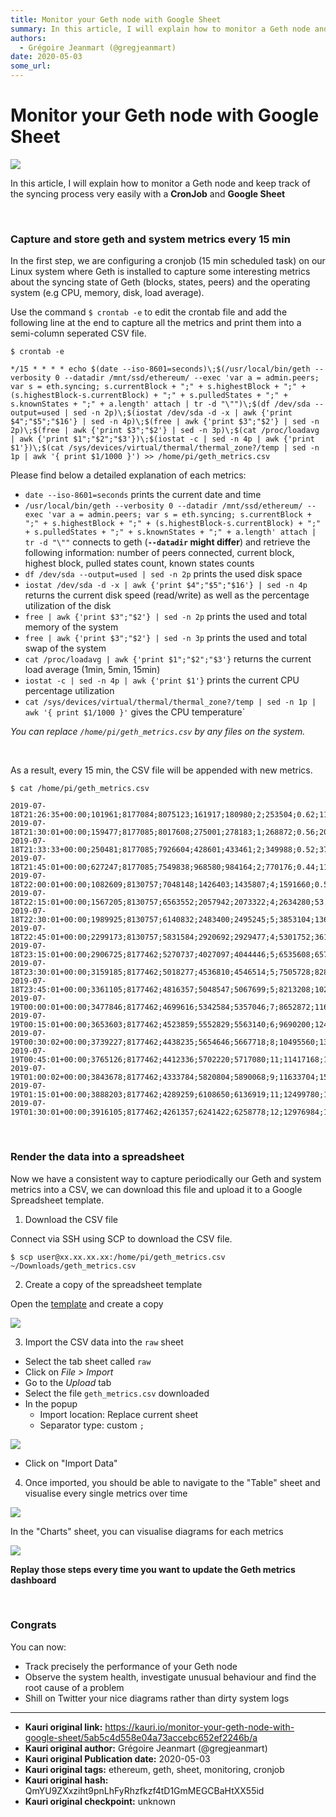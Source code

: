 ```yaml
---
title: Monitor your Geth node with Google Sheet
summary: In this article, I will explain how to monitor a Geth node and keep track of the syncing process very easily with a CronJob and Google Sheet Capture and store g
authors:
  - Grégoire Jeanmart (@gregjeanmart)
date: 2020-05-03
some_url: 
---
```


# Monitor your Geth node with Google Sheet

![](https://ipfs.infura.io/ipfs/QmdTDdL7AmkJNw2aM7hP5dUNbLMt3Y34iZFovbgkRdJ2Hk)


In this article, I will explain how to monitor a Geth node and keep track of the syncing process very easily with a **CronJob** and **Google Sheet**

<br />

### Capture and store geth and system metrics every 15 min

In the first step, we are configuring a cronjob (15 min scheduled task) on our Linux system where Geth is installed to capture some interesting metrics about the syncing state of Geth (blocks, states, peers) and the operating system (e.g CPU, memory, disk, load average).

Use the command `$ crontab -e` to edit the crontab file and add the following line at the end to capture all the metrics and print them into a semi-column seperated CSV file.

```shell
$ crontab -e

*/15 * * * * echo $(date --iso-8601=seconds)\;$(/usr/local/bin/geth --verbosity 0 --datadir /mnt/ssd/ethereum/ --exec 'var a = admin.peers; var s = eth.syncing; s.currentBlock + ";" + s.highestBlock + ";" + (s.highestBlock-s.currentBlock) + ";" + s.pulledStates + ";" + s.knownStates + ";" + a.length' attach | tr -d "\"")\;$(df /dev/sda --output=used | sed -n 2p)\;$(iostat /dev/sda -d -x | awk {'print $4";"$5";"$16'} | sed -n 4p)\;$(free | awk {'print $3";"$2'} | sed -n 2p)\;$(free | awk {'print $3";"$2'} | sed -n 3p)\;$(cat /proc/loadavg | awk {'print $1";"$2";"$3'})\;$(iostat -c | sed -n 4p | awk {'print $1'})\;$(cat /sys/devices/virtual/thermal/thermal_zone?/temp | sed -n 1p | awk '{ print $1/1000 }') >> /home/pi/geth_metrics.csv
```

Please find below a detailed explanation of each metrics:

- `date --iso-8601=seconds` prints the current date and time
- `/usr/local/bin/geth --verbosity 0 --datadir /mnt/ssd/ethereum/ --exec 'var a = admin.peers; var s = eth.syncing; s.currentBlock + ";" + s.highestBlock + ";" + (s.highestBlock-s.currentBlock) + ";" + s.pulledStates + ";" + s.knownStates + ";" + a.length' attach | tr -d "\""` connects to geth (**`--datadir` might differ**) and retrieve the following information: number of peers connected, current block, highest block, pulled states count, known states counts
- `df /dev/sda --output=used | sed -n 2p` prints the used disk space
- `iostat /dev/sda -d -x | awk {'print $4";"$5";"$16'} | sed -n 4p` returns the current disk speed (read/write) as well as the percentage utilization of the disk
- `free | awk {'print $3";"$2'} | sed -n 2p` prints the used and total memory of the system
- `free | awk {'print $3";"$2'} | sed -n 3p` prints the used and total swap of the system
- `cat /proc/loadavg | awk {'print $1";"$2";"$3'}` returns the current load average (1min, 5min, 15min)
- `iostat -c | sed -n 4p | awk {'print $1'}` prints the current CPU percentage utilization
- `cat /sys/devices/virtual/thermal/thermal_zone?/temp | sed -n 1p | awk '{ print $1/1000 }'` gives the CPU temperature`


*You can replace `/home/pi/geth_metrics.csv` by any files on the system.*

<br />

As a result, every 15 min, the CSV file will be appended with new metrics.

```
$ cat /home/pi/geth_metrics.csv

2019-07-18T21:26:35+00:00;101961;8177084;8075123;161917;180980;2;253504;0.62;117.12;0.04;778208;3902632;0;1048572;0.38;1.00;1.19;12.67;73.333
2019-07-18T21:30:01+00:00;159477;8177085;8017608;275001;278183;1;268872;0.56;202.80;0.07;1044764;3902632;0;1048572;0.60;0.84;1.08;12.24;73.888
2019-07-18T21:33:33+00:00;250481;8177085;7926604;428601;433461;2;349988;0.52;371.21;0.15;1116412;3902632;0;1048572;1.71;1.09;1.12;12.35;81.111
2019-07-18T21:45:01+00:00;627247;8177085;7549838;968580;984164;2;770176;0.44;1158.09;1.05;1392844;3902632;0;1048572;1.57;1.56;1.38;13.72;81.111
2019-07-18T22:00:01+00:00;1082609;8130757;7048148;1426403;1435807;4;1591660;0.58;2266.40;9.37;1924360;3902632;94180;1048572;4.52;3.60;2.46;16.52;85
2019-07-18T22:15:01+00:00;1567205;8130757;6563552;2057942;2073322;4;2634280;53.69;3269.29;17.25;1933836;3902632;88048;1048572;5.23;4.92;3.96;21.52;85
2019-07-18T22:30:01+00:00;1989925;8130757;6140832;2483400;2495245;5;3853104;136.76;3859.22;24.92;2338120;3902632;93864;1048572;5.22;5.23;4.79;24.50;85
2019-07-18T22:45:01+00:00;2299173;8130757;5831584;2920692;2929477;4;5301752;361.05;4269.15;30.82;2176872;3902632;119088;1048572;2.85;4.18;4.56;25.60;86.25
2019-07-18T23:15:01+00:00;2906725;8177462;5270737;4027097;4044446;5;6535608;657.72;4665.52;40.31;2398636;3902632;150656;1048572;5.69;5.09;4.78;26.53;84.444
2019-07-18T23:30:01+00:00;3159185;8177462;5018277;4536810;4546514;5;7505728;828.10;4816.98;44.13;2413820;3902632;163456;1048572;6.61;5.24;4.80;26.54;85.625
2019-07-18T23:45:01+00:00;3361105;8177462;4816357;5048547;5067699;5;8213208;1028.79;4985.85;46.91;2571084;3902632;311896;1048572;6.79;5.02;4.68;26.51;83.333
2019-07-19T00:00:01+00:00;3477846;8177462;4699616;5342584;5357046;7;8652872;1163.52;5077.63;49.44;2612572;3902632;245560;1048572;2.26;2.69;3.72;26.00;83.888
2019-07-19T00:15:01+00:00;3653603;8177462;4523859;5552829;5563140;6;9690200;1247.86;5207.35;51.82;2619068;3902632;152392;1048572;1.32;2.95;3.94;25.91;80.555
2019-07-19T00:30:02+00:00;3739227;8177462;4438235;5654646;5667718;8;10495560;1344.81;5289.54;53.96;2725264;3902632;150148;1048572;6.14;4.95;4.02;25.23;77.5
2019-07-19T00:45:01+00:00;3765126;8177462;4412336;5702220;5717080;11;11417168;1435.85;5333.76;55.48;1745124;3902632;153204;1048572;1.78;1.79;2.75;24.23;73.888
2019-07-19T01:00:02+00:00;3843678;8177462;4333784;5820804;5890068;9;11633704;1523.96;5406.01;57.08;2412956;3902632;164576;1048572;1.41;2.65;3.18;23.96;80.555
2019-07-19T01:15:01+00:00;3888203;8177462;4289259;6108650;6136919;11;12499780;1624.54;5543.22;57.88;2689468;3902632;163144;1048572;5.75;4.31;3.36;23.63;83.888
2019-07-19T01:30:01+00:00;3916105;8177462;4261357;6241422;6258778;12;12976984;1742.07;5643.39;58.81;2853616;3902632;165184;1048572;5.34;3.03;2.83;23.01;85
```


<br />

### Render the data into a spreadsheet

Now we have a consistent way to capture periodically our Geth and system metrics into a CSV, we can download this file and upload it to a Google Spreadsheet template.

1. Download the CSV file

Connect via SSH using SCP to download the CSV file.

```shell
$ scp user@xx.xx.xx.xx:/home/pi/geth_metrics.csv ~/Downloads/geth_metrics.csv
```

2. Create a copy of the spreadsheet template

Open the [template](https://docs.google.com/spreadsheets/d/1lxJ5_v3ozJ7YbN1JlglYvF7x8ssRsPLOrxSIX-obvow/edit?usp=sharing) and create a copy

![](https://i.imgur.com/TVu2khM.png)

3. Import the CSV data into the `raw` sheet

- Select the tab sheet called `raw`
- Click on *File > Import*
- Go to the *Upload* tab
- Select the file `geth_metrics.csv` downloaded
- In the popup
    - Import location: Replace current sheet
    - Separator type: custom `;`

![](https://i.imgur.com/JfNlSeo.png)

- Click on "Import Data"

4. Once imported, you should be able to navigate to the "Table" sheet and visualise every single metrics over time

![](https://i.imgur.com/Iqsa7dS.png)

In the "Charts" sheet, you can visualise diagrams for each metrics

![](https://i.imgur.com/bEyHJAV.png)


**Replay those steps every time you want to update the Geth metrics dashboard**  

<br />

### Congrats

You can now:

- Track precisely the performance of your Geth node
- Observe the system health, investigate unusual behaviour and find the root cause of a problem
- Shill on Twitter your nice diagrams rather than dirty system logs 


---

- **Kauri original link:** https://kauri.io/monitor-your-geth-node-with-google-sheet/5ab5c4d558e04a73accebc652ef2246b/a
- **Kauri original author:** Grégoire Jeanmart (@gregjeanmart)
- **Kauri original Publication date:** 2020-05-03
- **Kauri original tags:** ethereum, geth, sheet, monitoring, cronjob
- **Kauri original hash:** QmYU9ZXxziht9pnLhFyRhzfkzf4tD1GmMEGCBaHtXX55id
- **Kauri original checkpoint:** unknown



